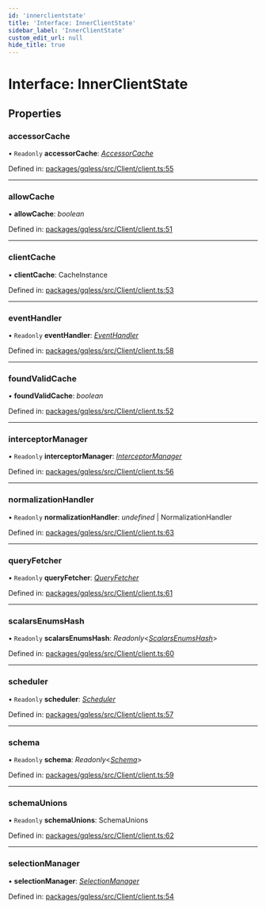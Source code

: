 ```yaml
---
id: 'innerclientstate'
title: 'Interface: InnerClientState'
sidebar_label: 'InnerClientState'
custom_edit_url: null
hide_title: true
---
```


# Interface: InnerClientState

## Properties

### accessorCache

• `Readonly` **accessorCache**: [_AccessorCache_](accessorcache.md)

Defined in: [packages/gqless/src/Client/client.ts:55](https://github.com/gqless/gqless/blob/master/packages/gqless/src/Client/client.ts#L55)

---

### allowCache

• **allowCache**: _boolean_

Defined in: [packages/gqless/src/Client/client.ts:51](https://github.com/gqless/gqless/blob/master/packages/gqless/src/Client/client.ts#L51)

---

### clientCache

• **clientCache**: CacheInstance

Defined in: [packages/gqless/src/Client/client.ts:53](https://github.com/gqless/gqless/blob/master/packages/gqless/src/Client/client.ts#L53)

---

### eventHandler

• `Readonly` **eventHandler**: [_EventHandler_](../classes/eventhandler.md)

Defined in: [packages/gqless/src/Client/client.ts:58](https://github.com/gqless/gqless/blob/master/packages/gqless/src/Client/client.ts#L58)

---

### foundValidCache

• **foundValidCache**: _boolean_

Defined in: [packages/gqless/src/Client/client.ts:52](https://github.com/gqless/gqless/blob/master/packages/gqless/src/Client/client.ts#L52)

---

### interceptorManager

• `Readonly` **interceptorManager**: [_InterceptorManager_](interceptormanager.md)

Defined in: [packages/gqless/src/Client/client.ts:56](https://github.com/gqless/gqless/blob/master/packages/gqless/src/Client/client.ts#L56)

---

### normalizationHandler

• `Readonly` **normalizationHandler**: _undefined_ \| NormalizationHandler

Defined in: [packages/gqless/src/Client/client.ts:63](https://github.com/gqless/gqless/blob/master/packages/gqless/src/Client/client.ts#L63)

---

### queryFetcher

• `Readonly` **queryFetcher**: [_QueryFetcher_](../modules.md#queryfetcher)

Defined in: [packages/gqless/src/Client/client.ts:61](https://github.com/gqless/gqless/blob/master/packages/gqless/src/Client/client.ts#L61)

---

### scalarsEnumsHash

• `Readonly` **scalarsEnumsHash**: _Readonly_<[_ScalarsEnumsHash_](../modules.md#scalarsenumshash)\>

Defined in: [packages/gqless/src/Client/client.ts:60](https://github.com/gqless/gqless/blob/master/packages/gqless/src/Client/client.ts#L60)

---

### scheduler

• `Readonly` **scheduler**: [_Scheduler_](scheduler.md)

Defined in: [packages/gqless/src/Client/client.ts:57](https://github.com/gqless/gqless/blob/master/packages/gqless/src/Client/client.ts#L57)

---

### schema

• `Readonly` **schema**: _Readonly_<[_Schema_](schema.md)\>

Defined in: [packages/gqless/src/Client/client.ts:59](https://github.com/gqless/gqless/blob/master/packages/gqless/src/Client/client.ts#L59)

---

### schemaUnions

• `Readonly` **schemaUnions**: SchemaUnions

Defined in: [packages/gqless/src/Client/client.ts:62](https://github.com/gqless/gqless/blob/master/packages/gqless/src/Client/client.ts#L62)

---

### selectionManager

• **selectionManager**: [_SelectionManager_](selectionmanager.md)

Defined in: [packages/gqless/src/Client/client.ts:54](https://github.com/gqless/gqless/blob/master/packages/gqless/src/Client/client.ts#L54)
